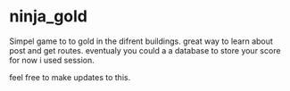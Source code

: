 # ninja_gold

Simpel game to to gold in the difrent buildings.
great way to learn about post and get routes.
eventualy you could a a database to store your score for now i used session.

feel free  to make updates to this.